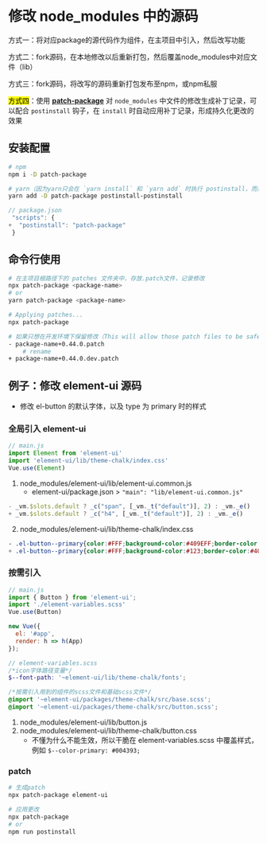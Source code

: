 # 修改 node_modules 中的源码

方式一：将对应package的源代码作为组件，在主项目中引入，然后改写功能

方式二：fork源码，在本地修改以后重新打包，然后覆盖node_modules中对应文件（lib）

方式三：fork源码，将改写的源码重新打包发布至npm，或npm私服

<mark>方式四</mark>：使用 **[patch-package](https://github.com/ds300/patch-package)** 对 `node_modules` 中文件的修改生成补丁记录，可以配合 `postinstall` 钩子，在 `install` 时自动应用补丁记录，形成持久化更改的效果



## 安装配置

```bash
# npm
npm i -D patch-package

# yarn（因为yarn只会在 `yarn install` 和 `yarn add` 时执行 postinstall，而遗漏了 `yarn remove`）
yarn add -D patch-package postinstall-postinstall
```

```js
// package.json
 "scripts": {
+  "postinstall": "patch-package"
 }
```



## 命令行使用

```bash
# 在主项目根路径下的 patches 文件夹中，存放.patch文件，记录修改
npx patch-package <package-name>
# or
yarn patch-package <package-name>
```

```bash
# Applying patches...
npx patch-package
```

```bash
# 如果只想在开发环境下保留修改（This will allow those patch files to be safely ignored when NODE_ENV=production.）
- package-name+0.44.0.patch
	# rename
+ package-name+0.44.0.dev.patch
```



## 例子：修改 element-ui 源码 

- 修改 el-button 的默认字体，以及 type 为 primary 时的样式

### 全局引入 element-ui

```js
// main.js
import Element from 'element-ui'
import 'element-ui/lib/theme-chalk/index.css'
Vue.use(Element)
```

1. node_modules/element-ui/lib/element-ui.common.js 
   - element-ui/package.json > `"main": "lib/element-ui.common.js"`

```js
- _vm.$slots.default ? _c("span", [_vm._t("default")], 2) : _vm._e()
+ _vm.$slots.default ? _c("h4", [_vm._t("default")], 2) : _vm._e()
```

2. node_modules/element-ui/lib/theme-chalk/index.css

```css
- .el-button--primary{color:#FFF;background-color:#409EFF;border-color:#409EFF}
+ .el-button--primary{color:#FFF;background-color:#123;border-color:#409EFF}
```

### 按需引入

```js
// main.js
import { Button } from 'element-ui';
import './element-variables.scss'
Vue.use(Button)

new Vue({
  el: '#app',
  render: h => h(App)
});
```

```scss
// element-variables.scss
/*icon字体路径变量*/
$--font-path: '~element-ui/lib/theme-chalk/fonts';

/*按需引入用到的组件的scss文件和基础scss文件*/
@import '~element-ui/packages/theme-chalk/src/base.scss';
@import '~element-ui/packages/theme-chalk/src/button.scss';
```

1. node_modules/element-ui/lib/button.js
2. node_modules/element-ui/lib/theme-chalk/button.css
   - 不懂为什么不能生效，所以干脆在 element-variables.scss 中覆盖样式，例如 `$--color-primary: #004393;`

### patch

```bash
# 生成patch
npx patch-package element-ui

# 应用更改
npx patch-package
# or
npm run postinstall
```

